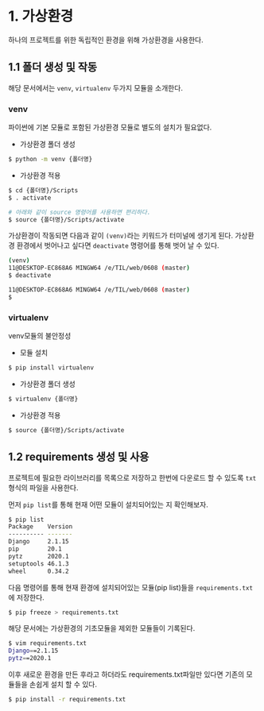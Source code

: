 # 1. 가상환경

하나의 프로젝트를 위한 독립적인 환경을 위해 가상환경을 사용한다.



## 1.1 폴더 생성 및 작동

해당 문서에서는 `venv`, `virtualenv` 두가지 모듈을 소개한다.



### venv

파이썬에 기본 모듈로 포함된 가상환경 모듈로 별도의 설치가 필요없다.



- 가상환경 폴더 생성

```bash
$ python -m venv {폴더명}
```

- 가상환경 적용

```bash
$ cd {폴더명}/Scripts
$ . activate

# 아래와 같이 source 명령어를 사용하면 편리하다.
$ source {폴더명}/Scripts/activate
```



가상환경이 작동되면 다음과 같이 `(venv)`라는 키워드가 터미널에 생기게 된다. 가상환경 환경에서 벗어나고 싶다면 `deactivate` 명령어를 통해 벗어 날 수 있다.

```bash
(venv) 
11@DESKTOP-EC868A6 MINGW64 /e/TIL/web/0608 (master)
$ deactivate

11@DESKTOP-EC868A6 MINGW64 /e/TIL/web/0608 (master)
$
```



### virtualenv

venv모듈의 불안정성

- 모듈 설치

```bash
$ pip install virtualenv
```

- 가상환경 폴더 생성

```bash
$ virtualenv {폴더명}
```

- 가상환경 적용

```bash
$ source {폴더명}/Scripts/activate
```



## 1.2 requirements 생성 및 사용

프로젝트에 필요한 라이브러리를 목록으로 저장하고 한번에 다운로드 할 수 있도록 `txt`형식의 파일을 사용한다.

먼저 `pip list`를 통해 현재 어떤 모듈이 설치되어있는 지 확인해보자.

```bash
$ pip list
Package    Version
---------- -------
Django     2.1.15
pip        20.1
pytz       2020.1
setuptools 46.1.3
wheel      0.34.2
```



다음 명령어를 통해 현재 환경에 설치되어있는 모듈(pip list)들을 `requirements.txt`에 저장한다.

```bash
$ pip freeze > requirements.txt
```



해당 문서에는 가상환경의 기초모듈을 제외한 모듈들이 기록된다.

```bash
$ vim requirements.txt
Django==2.1.15
pytz==2020.1
```



이후 새로운 환경을 만든 후라고 하더라도 requirements.txt파일만 있다면 기존의 모듈들을 손쉽게 설치 할 수 있다.

```bash
$ pip install -r requirements.txt
```





